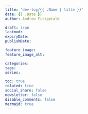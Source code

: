 ```yaml
---
title: "dev-log/{{ .Name | title }}"
date: {{ .Date }}
author: Andrew Fitzgerald

draft: true
lastmod:
expiryDate:
publishDate:

feature_image:
feature_image_alt:

categories:
tags:
series:

toc: true
related: true
social_share: false
newsletter: false
disable_comments: false
mermaid: true
---
```


